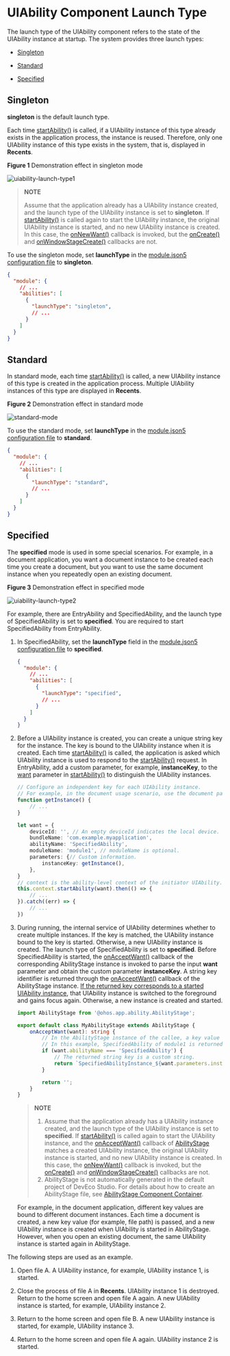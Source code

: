 # UIAbility Component Launch Type


The launch type of the UIAbility component refers to the state of the UIAbility instance at startup. The system provides three launch types:


- [Singleton](#singleton)

- [Standard](#standard)

- [Specified](#specified)


## Singleton

**singleton** is the default launch type.

Each time [startAbility()](../reference/apis/js-apis-inner-application-uiAbilityContext.md#uiabilitycontextstartability) is called, if a UIAbility instance of this type already exists in the application process, the instance is reused. Therefore, only one UIAbility instance of this type exists in the system, that is, displayed in **Recents**.

**Figure 1** Demonstration effect in singleton mode 

![uiability-launch-type1](figures/uiability-launch-type1.png)

> **NOTE**
>
> Assume that the application already has a UIAbility instance created, and the launch type of the UIAbility instance is set to **singleton**. If [startAbility()](../reference/apis/js-apis-inner-application-uiAbilityContext.md#uiabilitycontextstartability) is called again to start the UIAbility instance, the original UIAbility instance is started, and no new UIAbility instance is created. In this case, the [onNewWant()](../reference/apis/js-apis-app-ability-uiAbility.md#abilityonnewwant) callback is invoked, but the [onCreate()](../reference/apis/js-apis-app-ability-uiAbility.md#uiabilityoncreate) and [onWindowStageCreate()](../reference/apis/js-apis-app-ability-uiAbility.md#uiabilityonwindowstagecreate) callbacks are not.

To use the singleton mode, set **launchType** in the [module.json5 configuration file](../quick-start/module-configuration-file.md) to **singleton**.


```json
{
  "module": {
    // ...
    "abilities": [
      {
        "launchType": "singleton",
        // ...
      }
    ]
  }
}
```


## Standard

In standard mode, each time [startAbility()](../reference/apis/js-apis-inner-application-uiAbilityContext.md#uiabilitycontextstartability) is called, a new UIAbility instance of this type is created in the application process. Multiple UIAbility instances of this type are displayed in **Recents**.  

**Figure 2** Demonstration effect in standard mode 

![standard-mode](figures/standard-mode.png)

To use the standard mode, set **launchType** in the [module.json5 configuration file](../quick-start/module-configuration-file.md) to **standard**.


```json
{
  "module": {
    // ...
    "abilities": [
      {
        "launchType": "standard",
        // ...
      }
    ]
  }
}
```


## Specified

The **specified** mode is used in some special scenarios. For example, in a document application, you want a document instance to be created each time you create a document, but you want to use the same document instance when you repeatedly open an existing document.

**Figure 3** Demonstration effect in specified mode 

![uiability-launch-type2](figures/uiability-launch-type2.png)

For example, there are EntryAbility and SpecifiedAbility, and the launch type of SpecifiedAbility is set to **specified**. You are required to start SpecifiedAbility from EntryAbility.

1. In SpecifiedAbility, set the **launchType** field in the [module.json5 configuration file](../quick-start/module-configuration-file.md) to **specified**.
   
   ```json
   {
     "module": {
       // ...
       "abilities": [
         {
           "launchType": "specified",
           // ...
         }
       ]
     }
   }
   ```

2. Before a UIAbility instance is created, you can create a unique string key for the instance. The key is bound to the UIAbility instance when it is created. Each time [startAbility()](../reference/apis/js-apis-inner-application-uiAbilityContext.md#uiabilitycontextstartability) is called, the application is asked which UIAbility instance is used to respond to the [startAbility()](../reference/apis/js-apis-inner-application-uiAbilityContext.md#uiabilitycontextstartability) request.
   In EntryAbility, add a custom parameter, for example, **instanceKey**, to the [want](want-overview.md) parameter in [startAbility()](../reference/apis/js-apis-inner-application-uiAbilityContext.md#uiabilitycontextstartability) to distinguish the UIAbility instances.
   
   ```ts
   // Configure an independent key for each UIAbility instance.
   // For example, in the document usage scenario, use the document path as the key.
   function getInstance() {
       // ...
   }
   
   let want = {
       deviceId: '', // An empty deviceId indicates the local device.
       bundleName: 'com.example.myapplication',
       abilityName: 'SpecifiedAbility',
       moduleName: 'module1', // moduleName is optional.
       parameters: {// Custom information.
           instanceKey: getInstance(),
       },
   }
   // context is the ability-level context of the initiator UIAbility.
   this.context.startAbility(want).then(() => {
       // ...
   }).catch((err) => {
       // ...
   })
   ```
   
3. During running, the internal service of UIAbility determines whether to create multiple instances. If the key is matched, the UIAbility instance bound to the key is started. Otherwise, a new UIAbility instance is created.
   The launch type of SpecifiedAbility is set to **specified**. Before SpecifiedAbility is started, the [onAcceptWant()](../reference/apis/js-apis-app-ability-abilityStage.md#abilitystageonacceptwant) callback of the corresponding AbilityStage instance is invoked to parse the input **want** parameter and obtain the custom parameter **instanceKey**. A string key identifier is returned through the [onAcceptWant()](../reference/apis/js-apis-app-ability-abilityStage.md#abilitystageonacceptwant) callback of the AbilityStage instance. [If the returned key corresponds to a started UIAbility instance](mission-management-launch-type.md#fig14520125175314), that UIAbility instance is switched to the foreground and gains focus again. Otherwise, a new instance is created and started.
   
   ```ts
   import AbilityStage from '@ohos.app.ability.AbilityStage';
   
   export default class MyAbilityStage extends AbilityStage {
       onAcceptWant(want): string {
           // In the AbilityStage instance of the callee, a key value corresponding to a UIAbility instance is returned for UIAbility whose launch type is specified.
           // In this example, SpecifiedAbility of module1 is returned.
           if (want.abilityName === 'SpecifiedAbility') {
               // The returned string key is a custom string.
               return `SpecifiedAbilityInstance_${want.parameters.instanceKey}`;
           }
   
           return '';
       }
   }
   ```
   
   > **NOTE**
   >
   > 1. Assume that the application already has a UIAbility instance created, and the launch type of the UIAbility instance is set to **specified**. If [startAbility()](../reference/apis/js-apis-inner-application-uiAbilityContext.md#uiabilitycontextstartability) is called again to start the UIAbility instance, and the [onAcceptWant()](../reference/apis/js-apis-app-ability-abilityStage.md#abilitystageonacceptwant) callback of [AbilityStage](../reference/apis/js-apis-app-ability-abilityStage.md) matches a created UIAbility instance, the original UIAbility instance is started, and no new UIAbility instance is created. In this case, the [onNewWant()](../reference/apis/js-apis-app-ability-uiAbility.md#abilityonnewwant) callback is invoked, but the [onCreate()](../reference/apis/js-apis-app-ability-uiAbility.md#uiabilityoncreate) and [onWindowStageCreate()](../reference/apis/js-apis-app-ability-uiAbility.md#uiabilityonwindowstagecreate) callbacks are not.
   > 2. AbilityStage is not automatically generated in the default project of DevEco Studio. For details about how to create an AbilityStage file, see [AbilityStage Component Container](abilitystage.md).
   
   For example, in the document application, different key values are bound to different document instances. Each time a document is created, a new key value (for example, file path) is passed, and a new UIAbility instance is created when UIAbility is started in AbilityStage. However, when you open an existing document, the same UIAbility instance is started again in AbilityStage.
   

The following steps are used as an example.
   1. Open file A. A UIAbility instance, for example, UIAbility instance 1, is started.
   
   2. Close the process of file A in **Recents**. UIAbility instance 1 is destroyed. Return to the home screen and open file A again. A new UIAbility instance is started, for example, UIAbility instance 2.
   
   3. Return to the home screen and open file B. A new UIAbility instance is started, for example, UIAbility instance 3.
   
   4. Return to the home screen and open file A again. UIAbility instance 2 is started.

 <!--no_check--> 